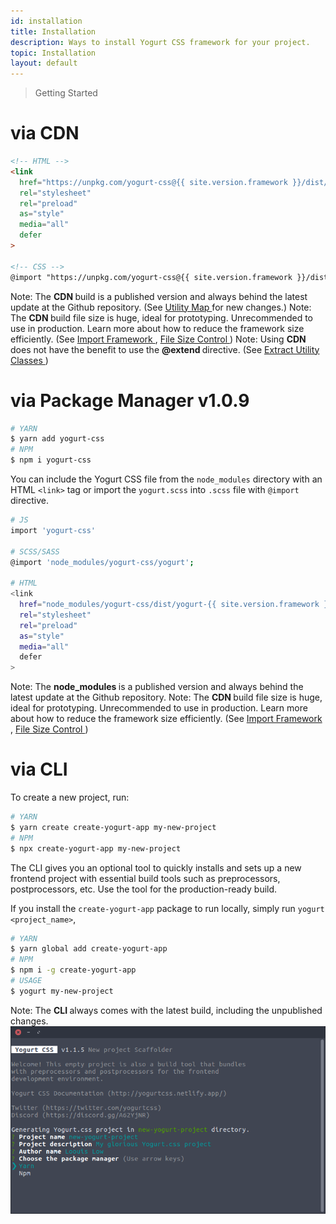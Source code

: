 ```yaml
---
id: installation
title: Installation
description: Ways to install Yogurt CSS framework for your project.
topic: Installation
layout: default
---
```


> Getting Started

# via CDN

```html
<!-- HTML -->
<link
  href="https://unpkg.com/yogurt-css@{{ site.version.framework }}/dist/yogurt-{{ site.version.framework }}_solidcore.min.css"
  rel="stylesheet"
  rel="preload"
  as="style"
  media="all"
  defer
>

<!-- CSS -->
@import "https://unpkg.com/yogurt-css@{{ site.version.framework }}/dist/yogurt-{{ site.version.framework }}_solidcore.min.css";
```

<y class="mt-4 mx-4 p-3 border-l-8 border-gray-600 text-sm text-gray-600 bg-gray-200 (dark)bg-gray-800">
  <span class="pr-1 font-semibold">
    Note:
  </span>
  The
  <strong>
    CDN
  </strong>
  build is a published version and always behind the latest update at the Github repository. (See
  <a href="/utility-map/">
    Utility Map
  </a> for new changes.)
</y>

<y class="my-2 mx-4 p-3 border-l-8 border-gray-600 text-sm text-gray-600 bg-gray-200 (dark)bg-gray-800">
  <span class="pr-1 font-semibold">
    Note:
  </span>
  The
  <strong>
    CDN
  </strong>
  build file size is huge, ideal for prototyping. Unrecommended to use in production. Learn more about how to reduce the framework size efficiently. (See
  <a href="/import-framework/#create-empty-project-manually">
    Import Framework
  </a>,
  <a href="/file-size-control/">
    File Size Control
  </a>)
</y>

<y class="mb-4 mx-4 p-3 border-l-8 border-orange-600 text-sm text-orange-600 (dark)text-orange-500 bg-orange-200 (dark)bg-orange-900">
  <span class="pr-1 font-semibold">
    Note:
  </span>
  Using
  <strong>
  CDN
  </strong>
  does not have the benefit to use the
  <strong>
    @extend
  </strong>
  directive. (See
  <a href="/extract-utility-classes/">
    Extract Utility Classes
  </a>)
</y>

# via Package Manager <span class="ml-1 px-2 py-1 text-sm text-gray-600 (dark)text-charcoal-100 bg-gray-300 (dark)bg-gray-600">v1.0.9</span>

```bash
# YARN
$ yarn add yogurt-css
# NPM
$ npm i yogurt-css
````

You can include the Yogurt CSS file from the `node_modules` directory with an HTML `<link>` tag or import the `yogurt.scss` into `.scss` file with `@import` directive.

```bash
# JS
import 'yogurt-css'

# SCSS/SASS
@import 'node_modules/yogurt-css/yogurt';

# HTML
<link
  href="node_modules/yogurt-css/dist/yogurt-{{ site.version.framework }}_solidcore.min.css"
  rel="stylesheet"
  rel="preload"
  as="style"
  media="all"
  defer
>
```

<y class="mt-4 mx-4 p-3 border-l-8 border-gray-600 text-sm text-gray-600 bg-gray-200 (dark)bg-gray-800">
  <span class="pr-1 font-semibold">
    Note:
  </span>
  The
  <strong>
    node_modules
  </strong>
  is a published version and always behind the latest update at the Github repository.
</y>

<y class="mt-2 mx-4 p-3 border-l-8 border-gray-600 text-sm text-gray-600 bg-gray-200 (dark)bg-gray-800">
  <span class="pr-1 font-semibold">
    Note:
  </span>
  The
  <strong>
    CDN
  </strong>
  build file size is huge, ideal for prototyping. Unrecommended to use in production. Learn more about how to reduce the framework size efficiently. (See
  <a href="/import-framework/#create-empty-project-manually">
    Import Framework
  </a>,
  <a href="/file-size-control/">
    File Size Control
  </a>)
</y>

# via CLI

To create a new project, run:

```bash
# YARN
$ yarn create create-yogurt-app my-new-project
# NPM
$ npx create-yogurt-app my-new-project
```

The CLI gives you an optional tool to quickly installs and sets up a new frontend project with essential build tools such as preprocessors, postprocessors, etc. Use the tool for the production-ready build.

If you install the `create-yogurt-app` package to run locally, simply run `yogurt <project_name>`,

```bash
# YARN
$ yarn global add create-yogurt-app
# NPM
$ npm i -g create-yogurt-app
# USAGE
$ yogurt my-new-project
```

<y class="my-4 mx-4 p-3 border-l-8 border-gray-600 text-sm text-gray-600 bg-gray-200 (dark)bg-gray-800">
  <span class="pr-1 font-semibold">
    Note:
  </span>
  The
  <strong>
    CLI
  </strong>
  always comes with the latest build, including the unpublished changes.
</y>

<y class="mx-4 py-4">
  <img
    class="filter saturate-5 w-full h-full object-fit object-center rounded-lg"
    src="/images/content/yogurt_cli_screenshot_01.png"
    loading="lazy"
    alt="Yogurt CLI"
  >
</y>
